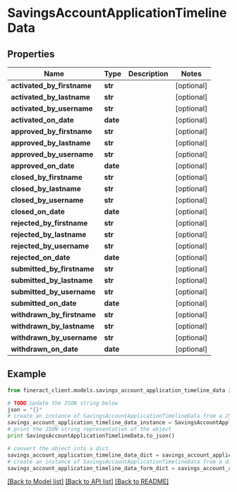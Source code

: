 # SavingsAccountApplicationTimelineData


## Properties

Name | Type | Description | Notes
------------ | ------------- | ------------- | -------------
**activated_by_firstname** | **str** |  | [optional] 
**activated_by_lastname** | **str** |  | [optional] 
**activated_by_username** | **str** |  | [optional] 
**activated_on_date** | **date** |  | [optional] 
**approved_by_firstname** | **str** |  | [optional] 
**approved_by_lastname** | **str** |  | [optional] 
**approved_by_username** | **str** |  | [optional] 
**approved_on_date** | **date** |  | [optional] 
**closed_by_firstname** | **str** |  | [optional] 
**closed_by_lastname** | **str** |  | [optional] 
**closed_by_username** | **str** |  | [optional] 
**closed_on_date** | **date** |  | [optional] 
**rejected_by_firstname** | **str** |  | [optional] 
**rejected_by_lastname** | **str** |  | [optional] 
**rejected_by_username** | **str** |  | [optional] 
**rejected_on_date** | **date** |  | [optional] 
**submitted_by_firstname** | **str** |  | [optional] 
**submitted_by_lastname** | **str** |  | [optional] 
**submitted_by_username** | **str** |  | [optional] 
**submitted_on_date** | **date** |  | [optional] 
**withdrawn_by_firstname** | **str** |  | [optional] 
**withdrawn_by_lastname** | **str** |  | [optional] 
**withdrawn_by_username** | **str** |  | [optional] 
**withdrawn_on_date** | **date** |  | [optional] 

## Example

```python
from fineract_client.models.savings_account_application_timeline_data import SavingsAccountApplicationTimelineData

# TODO update the JSON string below
json = "{}"
# create an instance of SavingsAccountApplicationTimelineData from a JSON string
savings_account_application_timeline_data_instance = SavingsAccountApplicationTimelineData.from_json(json)
# print the JSON string representation of the object
print SavingsAccountApplicationTimelineData.to_json()

# convert the object into a dict
savings_account_application_timeline_data_dict = savings_account_application_timeline_data_instance.to_dict()
# create an instance of SavingsAccountApplicationTimelineData from a dict
savings_account_application_timeline_data_form_dict = savings_account_application_timeline_data.from_dict(savings_account_application_timeline_data_dict)
```
[[Back to Model list]](../README.md#documentation-for-models) [[Back to API list]](../README.md#documentation-for-api-endpoints) [[Back to README]](../README.md)


